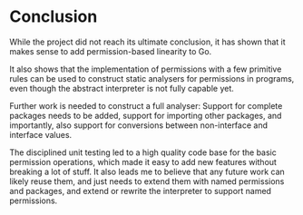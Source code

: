 # Conclusion
While the project did not reach its ultimate conclusion, it has shown that it makes sense to add permission-based linearity to Go.

It also shows that the implementation of permissions with a few primitive rules can be used to construct static analysers for permissions in programs, even though the abstract interpreter is not fully capable yet.

Further work is needed to construct a full analyser: Support for complete packages needs to be added, support for importing other packages, and importantly, also support for conversions between non-interface and interface values.

The disciplined unit testing led to a high quality code base for the basic permission operations, which made it easy to add new features without breaking a lot of stuff. It also leads me to believe that any future work can likely reuse them, and just needs to extend them with named permissions and packages, and extend or rewrite the interpreter to support named permissions.
